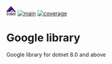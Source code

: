 [<img src="https://raw.githubusercontent.com/garethbirduk/GradientSoftware.GoogleLibrary/main/resources/icon.png" width="25" height="25">](https://github.com/garethbirduk/GradientSoftware.GoogleLibrary)
[![main](https://github.com/garethbirduk/GradientSoftware.GoogleLibrary/actions/workflows/main.yml/badge.svg)](https://github.com/garethbirduk/GradientSoftware.GoogleLibrary/actions)
[![coverage](https://img.shields.io/endpoint?url=https://gist.githubusercontent.com/garethbirduk/GIST_ID/raw/code-coverage.json)](https://garethbirduk.github.io/GradientSoftware.GoogleLibrary)

# Google library
Google library for dotnet 8.0 and above